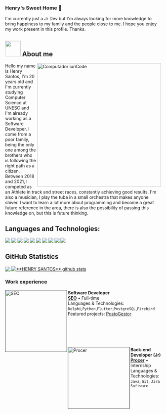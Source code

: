 ### Henry's Sweet Home 🐧

I'm currently just a Jr Dev but I'm always looking for more knowledge to bring happiness to my family and the people close to me. I hope you enjoy my work present in this profile. Thanks.

## <img src="file:///C:/Users/henry/Downloads/role-model.png" title="" alt="" width="50"> About me

<img src="https://raw.githubusercontent.com/MicaelliMedeiros/micaellimedeiros/master/image/computer-illustration.png" min-width="400px" max-width="400px" width="400px" align="right" alt="Computador iuriCode">

<p align="left"> 
  Hello my name is Henry Santos, I'm 20 years old and I'm currently studying Computer Science at UNESC and I'm already working as a Software Developer.
   I come from a poor family, being the only one among the brothers who is following the right path as a citizen. Between 2018 and 2021, I competed as an Athlete in track and street races, constantly achieving good results. I'm also a musician, I play the tuba in a small orchestra that makes anyone shiver.
   I want to learn a lot more about programming and become a great future reference in the area, there is also the possibility of passing this knowledge on, but this is future thinking.
</p>

## **Languages and Technologies:**



<p align="left">
  <img src="https://img.shields.io/badge/Python-3776AB?style=for-the-badge&logo=python&logoColor=white"/>
  <img src="https://img.shields.io/badge/C-00599C?style=for-the-badge&logo=c&logoColor=white" />
  <img src="https://img.shields.io/badge/C%2B%2B-00599C?style=for-the-badge&logo=c%2B%2B&logoColor=white"/>
  <img src="https://img.shields.io/badge/Java-ED8B00?style=for-the-badge&logo=java&logoColor=white"/>
  <img src="https://img.shields.io/badge/Dart-0175C2?style=for-the-badge&logo=dart&logoColor=white"/>
  <img src="https://img.shields.io/badge/Markdown-000000?style=for-the-badge&logo=markdown&logoColor=white"/>
  <img src="https://img.shields.io/badge/Flutter-02569B?style=for-the-badge&logo=flutter&logoColor=white"/>
  <img src="https://img.shields.io/badge/PostgreSQL-316192?style=for-the-badge&logo=postgresql&logoColor=white"/>
  <img src="https://img.shields.io/badge/SQLite-07405E?style=for-the-badge&logo=sqlite&logoColor=white"/>
  <img src="https://img.shields.io/badge/Firebase-F29D0C?style=for-the-badge&logo=firebase&logoColor=white"/>
</p>

## **GitHub Statistics**

<a href="https://github.com/Henrysantoss">
  <img align="center" src="https://github-readme-stats.vercel.app/api/top-langs/?username=henrysantoss&theme=dracula&hide_langs_below=1" />
</a>

<a href="https://github.com/Henrysantoss">
 <img align="center" src="https://github-readme-stats.vercel.app/api?username=henrysantoss&show_icons=true&theme=dracula&line_height=27" alt="**HENRY SANTOS** github stats"/>
</a>

### Work experience

[<img title="" src="https://i.imgur.com/an4w8pg.jpg" alt="SEO" align="left" height="200" width="200">]()

**Software Developer** \
[**SEO**](https://www.seosistemas.com.br) • Full-time \
Languages & Technologies: `Delphi`,`Python`,`Flutter`,`PostgreSQL`,`Firebird`
Featured projects: [PostoGestor](https://www.tecnuv.com.br) 
<br><br><br><br><br><br>

[<img title="" src="https://i.imgur.com/LDwntMR.jpg" alt="Procer" align="left" height="200" width="200">]()

**Back-end Developer (Jr)** \
[**Procer**](https://www.procer.com.br) • Internship \
Languages & Technologies: `Java`, `Git`, `Jira Software`

